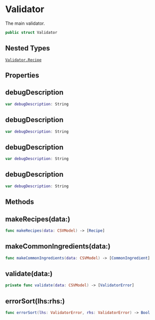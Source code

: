 # Validator

The main validator.

``` swift
public struct Validator
```

## Nested Types

[`Validator.Recipe`](Validator_Recipe)

## Properties

## debugDescription

``` swift
var debugDescription: String
```

## debugDescription

``` swift
var debugDescription: String
```

## debugDescription

``` swift
var debugDescription: String
```

## debugDescription

``` swift
var debugDescription: String
```

## Methods

## makeRecipes(data:)

``` swift
func makeRecipes(data: CSVModel) -> [Recipe]
```

## makeCommonIngredients(data:)

``` swift
func makeCommonIngredients(data: CSVModel) -> [CommonIngredient]
```

## validate(data:)

``` swift
private func validate(data: CSVModel) -> [ValidatorError]
```

## errorSort(lhs:rhs:)

``` swift
func errorSort(lhs: ValidatorError, rhs: ValidatorError) -> Bool
```
